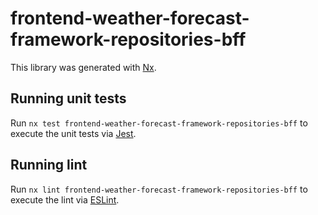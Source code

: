 # frontend-weather-forecast-framework-repositories-bff

This library was generated with [Nx](https://nx.dev).

## Running unit tests

Run `nx test frontend-weather-forecast-framework-repositories-bff` to execute the unit tests via [Jest](https://jestjs.io).

## Running lint

Run `nx lint frontend-weather-forecast-framework-repositories-bff` to execute the lint via [ESLint](https://eslint.org/).
